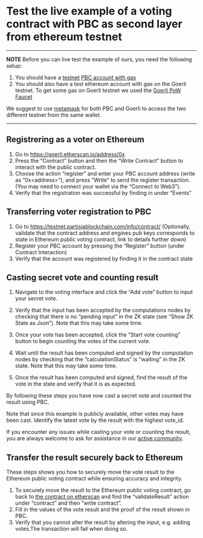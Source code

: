 # Test the live example of a voting contract with PBC as second layer from ethereum testnet

---
**NOTE**
Before you can live test the example of ours, you need the following setup:

1. You should have a [testnet](testnet.md) [PBC account with gas](byoc.md)
2. You should also have a test ethereum account with gas on the Goerli testnet. To get some gas on Goerli testnet we used the [Goerli PoW Faucet](https://goerli-faucet.pk910.de/)

We suggest to use [metamask](accounts.md) for both PBC and Goerli to access the two different testnet from the same wallet.

---

## Registrering as a voter on Ethereum

1. Go to [https://goerli.etherscan.io/address/0x<todo>](https://goerli.etherscan.io/address/0x<todo>)
2. Press the “Contract” button and then the “Write Contract” button to interact with the public contract.
3. Choose the action “register” and enter your PBC account address (write as “0x<address\>”), and press “Write” to send the register transaction. (You may need to connect your wallet via the “Connect to Web3”).
4. Verify that the registration was successful by finding in under “Events”

## Transferring voter registration to PBC

1. Go to [https://testnet.partisiablockchain.com/info/contract/<todo>](https://testnet.partisiablockchain.com/info/contract/<todo>)
   (Optionally, validate that the contract address and engines pub keys corresponds to state in Ethereum public voting contract, link to details further down)
2. Register your PBC account by pressing the “Register” button (under Contract Interaction)
3. Verify that the account was registered by finding it in the contract state

## Casting secret vote and counting result

 1. Navigate to the voting interface and click the “Add vote” button to input your secret vote.
 2. Verify that the input has been accepted by the computations nodes by checking that there is no “pending input” in the ZK state (see “Show ZK State as Json”). Note that this may take some time.

 3. Once your vote has been accepted, click the “Start vote counting” button to begin counting the votes of the current vote.
 4. Wait until the result has been computed and signed by the computation nodes by checking that the “calculationStatus” is “waiting” in the ZK state. Note that this may take some time.

 5. Once the result has been computed and signed, find the result of the vote in the state and verify that it is as expected.

By following these steps you have now cast a secret vote and counted the result using PBC.

Note that since this example is publicly available, other votes may have been cast. Identify the latest vote by the result with the highest vote_id.

If you encounter any issues while casting your vote or counting the result, you are always welcome to ask for assistance in our [active community](https://partisiablockchain.com/community).

## Transfer the result securely back to Ethereum

These steps shows you how to securely move the vote result to the Ethereum public voting contract while ensuring accuracy and integrity.

1. To securely move the result to the Ethereum public voting contract, go back to [the contract on etherscan](https://goerli.etherscan.io/address/0x<todo>) and find the “validateResult” action under “contract” and then ”write contract”.
2. Fill in the values of the vote result and the proof of the result shown in PBC.
3. Verify that you cannot alter the result by altering the input, e.g. adding votes.The transaction will fail when doing so.
